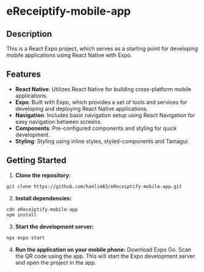 # eReceiptify-mobile-app
 
## Description
This is a React Expo project, which serves as a starting point for developing mobile applications using React Native with Expo.

## Features
- **React Native**: Utilizes React Native for building cross-platform mobile applications.
- **Expo**: Built with Expo, which provides a set of tools and services for developing and deploying React Native applications.
- **Navigation**: Includes basic navigation setup using React Navigation for easy navigation between screens.
- **Components**: Pre-configured components and styling for quick development.
- **Styling**: Styling using inline styles, styled-components and Tamagui.

## Getting Started
1. **Clone the repository:**
```sh
git clone https://github.com/hanlim83/eReceiptify-mobile-app.git
```
2. **Install dependencies:**
```sh
cdn eReceiptify-mobile-app
npm install
```
3. **Start the development server:**
```sh
npx expo start
```
4. **Run the application on your mobile phone:**
Download Expo Go. Scan the QR code using the app. This will start the Expo development server and open the project in the app.
